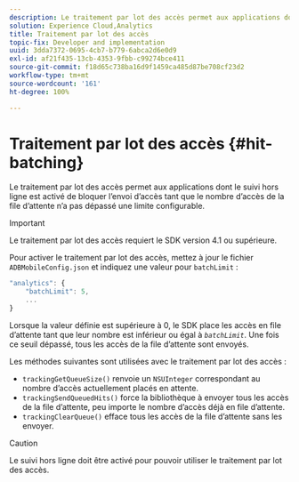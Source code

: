 ```yaml
---
description: Le traitement par lot des accès permet aux applications dont le suivi hors ligne est activé de bloquer l’envoi d’accès tant que le nombre d’accès de la file d’attente n’a pas dépassé une limite configurable.
solution: Experience Cloud,Analytics
title: Traitement par lot des accès
topic-fix: Developer and implementation
uuid: 3dda7372-0695-4cb7-b779-6abca2d6e0d9
exl-id: af21f435-13cb-4353-9fbb-c99274bce411
source-git-commit: f18d65c738ba16d9f1459ca485d87be708cf23d2
workflow-type: tm+mt
source-wordcount: '161'
ht-degree: 100%

---
```


# Traitement par lot des accès {#hit-batching}

Le traitement par lot des accès permet aux applications dont le suivi hors ligne est activé de bloquer l’envoi d’accès tant que le nombre d’accès de la file d’attente n’a pas dépassé une limite configurable.

>[!IMPORTANT]
>
>Le traitement par lot des accès requiert le SDK version 4.1 ou supérieure.

Pour activer le traitement par lot des accès, mettez à jour le fichier `ADBMobileConfig.json` et indiquez une valeur pour `batchLimit` :

```js
"analytics": {
    "batchLimit": 5,
    ...
}
```

Lorsque la valeur définie est supérieure à 0, le SDK place les accès en file d’attente tant que leur nombre est inférieur ou égal à *`batchLimit`*. Une fois ce seuil dépassé, tous les accès de la file d’attente sont envoyés.

Les méthodes suivantes sont utilisées avec le traitement par lot des accès :

* `trackingGetQueueSize()` renvoie un `NSUInteger` correspondant au nombre d’accès actuellement placés en attente.
* `trackingSendQueuedHits()` force la bibliothèque à envoyer tous les accès de la file d’attente, peu importe le nombre d’accès déjà en file d’attente.
* `trackingClearQueue()` efface tous les accès de la file d’attente sans les envoyer.

>[!CAUTION]
>
>Le suivi hors ligne doit être activé pour pouvoir utiliser le traitement par lot des accès.
